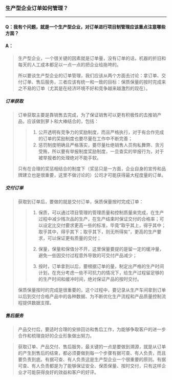 ### 生产型企业订单如何管理？

---

#### Q：我有个问题，就是一个生产型企业，对订单进行项目制管理应该重点注意哪些方面？

#### A：
> 生产型企业，一个很关键的因素就是订单量，没有订单的话，机器的折旧和每天的人工成本都足以一点一点的把企业给拖垮的。
>
> 所以要谈生产型企业的订单管理，我们应该从两个方面去讨论：拿订单、交付订单、售后服务，三者应该有统一和一致的目标：保质保量的按时完成来之不易的订单（尤其是在经济环境不好和竞争越来越激烈的现在）。

##### 订单获取
> 订单获取主要是靠销售去完成，为了保证销售可以更有积极性的去推销产品，应该做到萝卜和大棒结合的，包括：
>
>> 1. 公开透明有竞争力的奖励制度，而且严格执行，对于有合作完成的订单的奖励制度也要尽量在工作中不断完善；
>> 2. 惩罚制度明确且严格落实，要尽量杜绝销售人员徇私舞弊、贪污受贿，所以要有举报制度奖励制度，一旦查实的举报行为，对于被举报者的处理绝对不能手软。
>
> 只有在合理的奖惩相结合的制度下（奖惩只是一方面，企业自身的宣传和品牌建立也是很重要，这里不做讨论的）公司才可能获得最大程度量的订单。

##### 交付订单
> 获取到订单后，要做的就是交付订单，保质保量按时完成订单：
>>
>> 1. 保质，可以通过项目管理的管理质量和控制质量来完成，在生产过程中减少残次品的生产，在生产结束时保证交付的合格率；可以设定比交付要求更高一些的标准，毕竟“取乎其上，得乎其中；取乎其中，得乎其下；取乎其下，则无所得矣”，更高的生产要求，可以保证更有质量的交付；
>>
>> 2. 保量，保量和保值分不开，这里保量要提的是留一定的缓冲量，避免一些因交付过程意外导致的可交付产品减少；
>>
>> 3. 按时，订单拿到以后，要根据订单的量，制定出严格的生产时间计划，在充分考虑一些不可抗力的情况下，给生产过程留足够的的生产时间和缓冲时间，绝对保证产品的按时交付。
>
>保质保量按时的完成是很重要的，这个过程中，要记录从生产车间拿到订单以后到交付合格产品中的各种数据、为不断优化生产流程和产品质量控制流程提供数据支撑。

##### 售后服务
> 产品交付后，要适时合理的安排回访和售后工作，为能够争取客户的进一步合作和梳理良好的企业形象做出努力。

>获取订单、产品交付、售后服务，最关键的一点是要做到溯源，就是从订单的产生到售后的结束，都必须要做到每一个步骤有据可查、有人负责，而且要负责到底。有据可查、有人负责这是生产型企业一个很重要的原则。有据可查、有人负责都是为了能够保证安全、保质保量、按时交付，只有这样企业才可能获得良好的效益和客户的好评。

